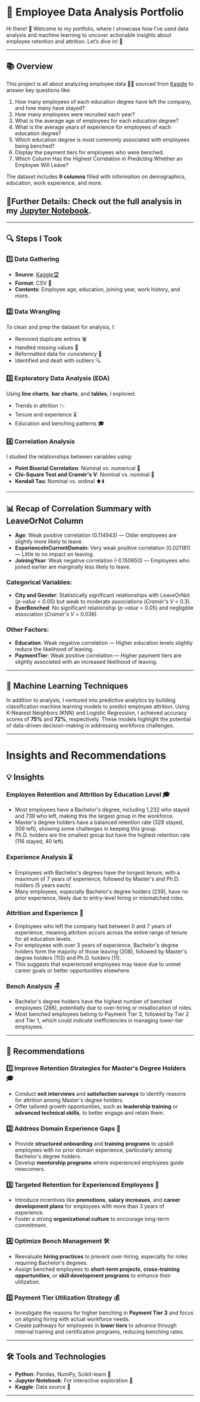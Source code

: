 # 🌟 Employee Data Analysis Portfolio  

Hi there! 👋 Welcome to my portfolio, where I showcase how I’ve used data analysis and machine learning to uncover actionable insights about employee retention and attrition. Let’s dive in! 🚀   
    
---

## 📚 Overview  

This project is all about analyzing employee data 🧑‍💻 sourced from [Kaggle](https://www.kaggle.com/datasets/tawfikelmetwally/employee-dataset) to answer key questions like:  
1. How many employees of each education degree have left the company, and how many have stayed?
2. How many employees were recruited each year?
3. What is the average age of employees for each education degree?
4. What is the average years of experience for employees of each education degree?
5. Which education degree is most commonly associated with employees being benched?
6. Display the payment tiers for employees who were benched.
7. Which Column Has the Highest Correlation in Predicting Whether an Employee Will Leave?

The dataset includes **9 columns** filled with information on demographics, education, work experience, and more.  

## **📄Further Details**: Check out the full analysis in my [Jupyter Notebook](https://github.com/ngrlearningjourney/company-employee-analysis/blob/main/employee_data_analysis-2.ipynb).

---

## 🔍 Steps I Took  

### 1️⃣ Data Gathering  
- **Source**: [Kaggle🏆](https://www.kaggle.com/datasets/tawfikelmetwally/employee-dataset)
- **Format**: CSV 📂  
- **Contents**: Employee age, education, joining year, work history, and more.  

### 2️⃣ Data Wrangling  
To clean and prep the dataset for analysis, I:  
- Removed duplicate entries 🗑️  
- Handled missing values 🔄  
- Reformatted data for consistency 🔧  
- Identified and dealt with outliers 🔍  

### 3️⃣ Exploratory Data Analysis (EDA)  
Using **line charts**, **bar charts**, and **tables**, I explored:  
- Trends in attrition 📉  
- Tenure and experience ⏳  
- Education and benching patterns 🎓  

### 4️⃣ Correlation Analysis  
I studied the relationships between variables using:  
- **Point Biserial Correlation**: Nominal vs. numerical 🔢  
- **Chi-Square Test and Cramér's V**: Nominal vs. nominal 🔗  
- **Kendall Tau**: Nominal vs. ordinal ⬆️⬇️
---

## 📊 Recap of Correlation Summary with LeaveOrNot Column

- **Age**: Weak positive correlation (0.114943) — Older employees are slightly more likely to leave.  
- **ExperienceInCurrentDomain**: Very weak positive correlation (0.021181) — Little to no impact on leaving.  
- **JoiningYear**: Weak negative correlation (-0.150650) — Employees who joined earlier are marginally less likely to leave.  

### Categorical Variables:
- **City and Gender**: Statistically significant relationships with LeaveOrNot (*p-value* < 0.05) but weak to moderate associations (*Cramér's V* < 0.3).  
- **EverBenched**: No significant relationship (*p-value* > 0.05) and negligible association (*Cramér's V* = 0.036).  

### Other Factors:
- **Education**: Weak negative correlation — Higher education levels slightly reduce the likelihood of leaving.  
- **PaymentTier**: Weak positive correlation — Higher payment tiers are slightly associated with an increased likelihood of leaving.  

---
## 🤖 Machine Learning Techniques  

In addition to analysis, I ventured into predictive analytics by building classification machine learning models to predict employee attrition. Using K-Nearest Neighbors (KNN) and Logistic Regression, I achieved accuracy scores of **75%** and **72%**, respectively. These models highlight the potential of data-driven decision-making in addressing workforce challenges.  

---

# Insights and Recommendations

## 💡 Insights

### Employee Retention and Attrition by Education Level 🎓  
- Most employees have a Bachelor's degree, including 1,232 who stayed and 739 who left, making this the largest group in the workforce.  
- Master's degree holders have a balanced retention rate (328 stayed, 309 left), showing some challenges in keeping this group.  
- Ph.D. holders are the smallest group but have the highest retention rate (116 stayed, 40 left).    

### Experience Analysis ⏳  
- Employees with Bachelor's degrees have the longest tenure, with a maximum of 7 years of experience, followed by Master's and Ph.D. holders (5 years each).  
- Many employees, especially Bachelor's degree holders (239), have no prior experience, likely due to entry-level hiring or mismatched roles.  

### Attrition and Experience 🚪  
- Employees who left the company had between 0 and 7 years of experience, meaning attrition occurs across the entire range of tenure for all education levels.  
- For employees with over 3 years of experience, Bachelor's degree holders form the majority of those leaving (208), followed by Master's degree holders (113) and Ph.D. holders (11).  
- This suggests that experienced employees may leave due to unmet career goals or better opportunities elsewhere.   

### Bench Analysis 🪑  
- Bachelor's degree holders have the highest number of benched employees (286), potentially due to over-hiring or misallocation of roles.  
- Most benched employees belong to Payment Tier 3, followed by Tier 2 and Tier 1, which could indicate inefficiencies in managing lower-tier employees.  

---

## 🌟 Recommendations  

### 1️⃣ Improve Retention Strategies for Master's Degree Holders 🎓  
- Conduct **exit interviews** and **satisfaction surveys** to identify reasons for attrition among Master's degree holders.  
- Offer tailored growth opportunities, such as **leadership training** or **advanced technical skills**, to better engage and retain them.  

### 2️⃣ Address Domain Experience Gaps 🧠  
- Provide **structured onboarding** and **training programs** to upskill employees with no prior domain experience, particularly among Bachelor's degree holders.  
- Develop **mentorship programs** where experienced employees guide newcomers.  

### 3️⃣ Targeted Retention for Experienced Employees 💼  
- Introduce incentives like **promotions**, **salary increases**, and **career development plans** for employees with more than 3 years of experience.  
- Foster a strong **organizational culture** to encourage long-term commitment.  

### 4️⃣ Optimize Bench Management 🛠️  
- Reevaluate **hiring practices** to prevent over-hiring, especially for roles requiring Bachelor's degrees.  
- Assign benched employees to **short-term projects**, **cross-training opportunities**, or **skill development programs** to enhance their utilization.  

### 5️⃣ Payment Tier Utilization Strategy 💰  
- Investigate the reasons for higher benching in **Payment Tier 3** and focus on aligning hiring with actual workforce needs.  
- Create pathways for employees in **lower tiers** to advance through internal training and certification programs, reducing benching rates.  

---

## 🛠️ Tools and Technologies  

- **Python**: Pandas, NumPy, Scikit-learn 🐍  
- **Jupyter Notebook**: For interactive exploration 📓  
- **Kaggle**: Data source 🎯  

---
